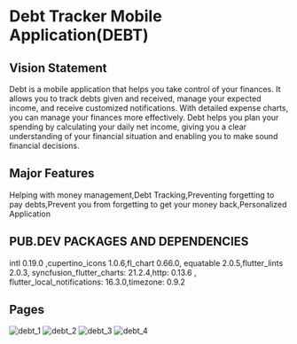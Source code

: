 # Debt Tracker Mobile Application(DEBT)

## Vision Statement

Debt is a mobile application that helps you take control of your finances. It allows you to track debts given and received, manage your expected income, and receive customized notifications. With detailed expense charts, you can manage your finances more effectively. Debt helps you plan your spending by calculating your daily net income, giving you a clear understanding of your financial situation and enabling you to make sound financial decisions.

## Major Features

Helping with money management,Debt Tracking,Preventing forgetting to pay debts,Prevent you from forgetting to get your money back,Personalized Application

## PUB.DEV PACKAGES AND DEPENDENCIES

intl 0.19.0 ,cupertino_icons 1.0.6,fl_chart 0.66.0, equatable 2.0.5,flutter_lints 2.0.3,
syncfusion_flutter_charts: 21.2.4,http: 0.13.6 , flutter_local_notifications: 16.3.0,timezone: 0.9.2

## Pages
![debt_1](https://github.com/cosmanylmz/Debt_debtTracker/assets/74899293/618c0687-968c-45b9-b895-9d1ac8c97256)
![debt_2](https://github.com/cosmanylmz/Debt_debtTracker/assets/74899293/c7c2d10a-97e7-43f2-aff2-8fea9e780fd6)
![debt_3](https://github.com/cosmanylmz/Debt_debtTracker/assets/74899293/c106c5af-fa24-43c9-9102-39881233576c)
![debt_4](https://github.com/cosmanylmz/Debt_debtTracker/assets/74899293/9d37360e-f688-437c-aada-72c339a5bf59)
